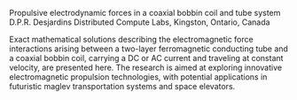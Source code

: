 Propulsive electrodynamic forces in a coaxial bobbin coil and tube system
D.P.R. Desjardins
Distributed Compute Labs, Kingston, Ontario, Canada

Exact mathematical solutions describing the electromagnetic force 
interactions arising between a two-layer ferromagnetic conducting tube 
and a coaxial bobbin coil, carrying a DC or AC current and traveling at 
constant velocity, are presented here. The research is aimed at 
exploring innovative electromagnetic propulsion technologies, with 
potential applications in futuristic maglev transportation systems and 
space elevators.

